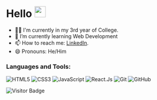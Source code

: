 # Hello <img src="https://raw.githubusercontent.com/MartinHeinz/MartinHeinz/master/wave.gif" width="30px" height="30px">
- :man_student: I'm currently in my 3rd year of College.
- 🌱 I’m currently learning Web Development
- 📫 How to reach me: [LinkedIn](https://www.linkedin.com/in/kunal-patil-4ba636218/).
- 😄 Pronouns: He/Him

<h3 align="left">Languages and Tools:</h3>

![HTML5](https://img.shields.io/badge/-HTML5-E34F26?style=flat-square&logo=html5&logoColor=white)
![CSS3](https://img.shields.io/badge/-CSS3-1572B6?style=flat-square&logo=css3)
![JavaScript](https://img.shields.io/badge/-JavaScript-purple?style=plastic&logo=javascript)
![React.Js](https://img.shields.io/badge/React.Js-232F7E?style=flat-square&logo=react)
![Git](https://img.shields.io/badge/-Git-black?style=flat-square&logo=git)
![GitHub](https://img.shields.io/badge/-GitHub-181717?style=flat-square&logo=github)  


![Visitor Badge](https://visitor-badge.laobi.icu/badge?page_id=kunalp03.kunalp03)
